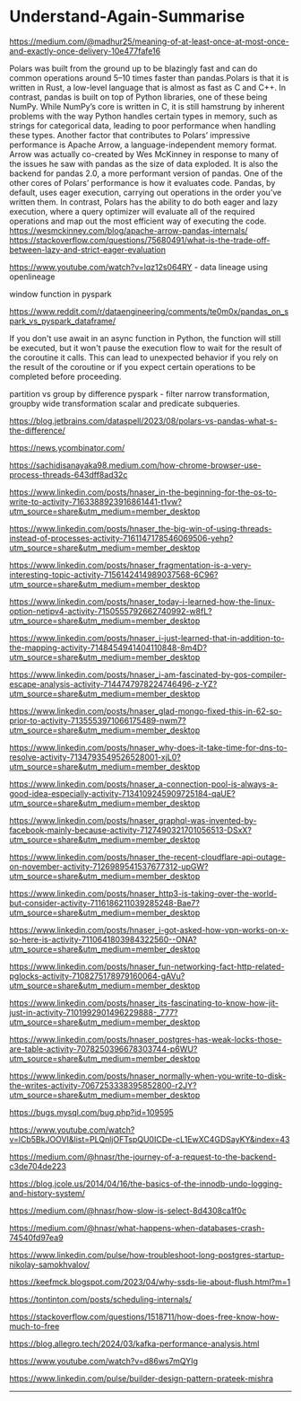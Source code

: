 
# Understand-Again-Summarise

https://medium.com/@madhur25/meaning-of-at-least-once-at-most-once-and-exactly-once-delivery-10e477fafe16

Polars was built from the ground up to be blazingly fast and can do common operations around 5–10 times faster than pandas.Polars is that it is written in Rust, a low-level language that is almost as fast as C and C++. In contrast, pandas is built on top of Python libraries, one of these being NumPy. While NumPy’s core is written in C, it is still hamstrung by inherent problems with the way Python handles certain types in memory, such as strings for categorical data, leading to poor performance when handling these types. Another factor that contributes to Polars’ impressive performance is Apache Arrow, a language-independent memory format. Arrow was actually co-created by Wes McKinney in response to many of the issues he saw with pandas as the size of data exploded. It is also the backend for pandas 2.0, a more performant version of pandas. One of the other cores of Polars’ performance is how it evaluates code. Pandas, by default, uses eager execution, carrying out operations in the order you’ve written them. In contrast, Polars has the ability to do both eager and lazy execution, where a query optimizer will evaluate all of the required operations and map out the most efficient way of executing the code.
https://wesmckinney.com/blog/apache-arrow-pandas-internals/
https://stackoverflow.com/questions/75680491/what-is-the-trade-off-between-lazy-and-strict-eager-evaluation

https://www.youtube.com/watch?v=lqz12s064RY - data lineage using openlineage
 
window function in pyspark

https://www.reddit.com/r/dataengineering/comments/te0m0x/pandas_on_spark_vs_pyspark_dataframe/


If you don't use await in an async function in Python, the function will still be executed, but it won't pause the execution flow to wait for the result of the coroutine it calls. This can lead to unexpected behavior if you rely on the result of the coroutine or if you expect certain operations to be completed before proceeding.


partition vs group by difference
pyspark - filter narrow transformation, groupby wide transformation
scalar and predicate subqueries.

https://blog.jetbrains.com/dataspell/2023/08/polars-vs-pandas-what-s-the-difference/

https://news.ycombinator.com/

https://sachidisanayaka98.medium.com/how-chrome-browser-use-process-threads-643dff8ad32c

https://www.linkedin.com/posts/hnaser_in-the-beginning-for-the-os-to-write-to-activity-7163388923916861441-t1vw?utm_source=share&utm_medium=member_desktop

https://www.linkedin.com/posts/hnaser_the-big-win-of-using-threads-instead-of-processes-activity-7161147178546069506-yehp?utm_source=share&utm_medium=member_desktop

https://www.linkedin.com/posts/hnaser_fragmentation-is-a-very-interesting-topic-activity-7156142414989037568-6C96?utm_source=share&utm_medium=member_desktop

https://www.linkedin.com/posts/hnaser_today-i-learned-how-the-linux-option-netipv4-activity-7150555792662740992-w8fL?utm_source=share&utm_medium=member_desktop

https://www.linkedin.com/posts/hnaser_i-just-learned-that-in-addition-to-the-mapping-activity-7148454941404110848-8m4D?utm_source=share&utm_medium=member_desktop

https://www.linkedin.com/posts/hnaser_i-am-fascinated-by-gos-compiler-escape-analysis-activity-7144747978224746496-z-YZ?utm_source=share&utm_medium=member_desktop

https://www.linkedin.com/posts/hnaser_glad-mongo-fixed-this-in-62-so-prior-to-activity-7135553971066175489-nwm7?utm_source=share&utm_medium=member_desktop

https://www.linkedin.com/posts/hnaser_why-does-it-take-time-for-dns-to-resolve-activity-7134793549526528001-xjL0?utm_source=share&utm_medium=member_desktop

https://www.linkedin.com/posts/hnaser_a-connection-pool-is-always-a-good-idea-especially-activity-7134109245909725184-qaUE?utm_source=share&utm_medium=member_desktop

https://www.linkedin.com/posts/hnaser_graphql-was-invented-by-facebook-mainly-because-activity-7127490321701056513-DSxX?utm_source=share&utm_medium=member_desktop

https://www.linkedin.com/posts/hnaser_the-recent-cloudflare-api-outage-on-november-activity-7126989541537677312-upGW?utm_source=share&utm_medium=member_desktop

https://www.linkedin.com/posts/hnaser_http3-is-taking-over-the-world-but-consider-activity-7116186211039285248-Bae7?utm_source=share&utm_medium=member_desktop

https://www.linkedin.com/posts/hnaser_i-got-asked-how-vpn-works-on-x-so-here-is-activity-7110641803984322560--ONA?utm_source=share&utm_medium=member_desktop

https://www.linkedin.com/posts/hnaser_fun-networking-fact-http-related-pglocks-activity-7108275178979160064-gAVu?utm_source=share&utm_medium=member_desktop

https://www.linkedin.com/posts/hnaser_its-fascinating-to-know-how-jit-just-in-activity-7101992901496229888-_777?utm_source=share&utm_medium=member_desktop

https://www.linkedin.com/posts/hnaser_postgres-has-weak-locks-those-are-table-activity-7078250396678303744-p6WU?utm_source=share&utm_medium=member_desktop

https://www.linkedin.com/posts/hnaser_normally-when-you-write-to-disk-the-writes-activity-7067253338395852800-r2JY?utm_source=share&utm_medium=member_desktop

https://bugs.mysql.com/bug.php?id=109595

https://www.youtube.com/watch?v=lCb5BkJOOVI&list=PLQnljOFTspQU0ICDe-cL1EwXC4GDSayKY&index=43

https://medium.com/@hnasr/the-journey-of-a-request-to-the-backend-c3de704de223

https://blog.jcole.us/2014/04/16/the-basics-of-the-innodb-undo-logging-and-history-system/

https://medium.com/@hnasr/how-slow-is-select-8d4308ca1f0c

https://medium.com/@hnasr/what-happens-when-databases-crash-74540fd97ea9

https://www.linkedin.com/pulse/how-troubleshoot-long-postgres-startup-nikolay-samokhvalov/

https://keefmck.blogspot.com/2023/04/why-ssds-lie-about-flush.html?m=1

https://tontinton.com/posts/scheduling-internals/

https://stackoverflow.com/questions/1518711/how-does-free-know-how-much-to-free

https://blog.allegro.tech/2024/03/kafka-performance-analysis.html

https://www.youtube.com/watch?v=d86ws7mQYIg

https://www.linkedin.com/pulse/builder-design-pattern-prateek-mishra


----------------------------------------------------------------------






















